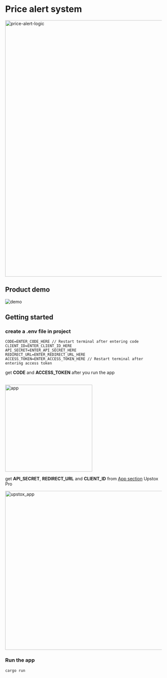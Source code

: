 # Price alert system
<img width="826" alt="price-alert-logic" src="https://github.com/harsh-vardhhan/price-alert/assets/3825401/4abff4ab-91c6-4c69-af96-a257fd05116d">

## Product demo

![demo](https://github.com/harsh-vardhhan/price-alert/assets/3825401/e5a6a290-885d-4a50-8758-7fe1846e4c31)

## Getting started
### create a .env file in project<br/>

```
CODE=ENTER_CODE_HERE // Restart terminal after entering code
CLIENT_ID=ENTER_CLIENT_ID_HERE  
API_SECRET=ENTER_API_SECRET_HERE  
REDIRECT_URL=ENTER_REDIRECT_URL_HERE  
ACCESS_TOKEN=ENTER_ACCESS_TOKEN_HERE // Restart terminal after entering access token
```

get **CODE** and **ACCESS_TOKEN** after you run the app

<br/><img width="280" alt="app" src="https://github.com/harsh-vardhhan/price-alert/assets/3825401/bccfcacf-8ce3-49ff-acde-463c5993d0e2">

get **API_SECRET**, **REDIRECT_URL** and **CLIENT_ID** from [App section](https://account.upstox.com/developer/apps) Upstox Pro

<img width="512" alt="upstox_app" src="https://github.com/harsh-vardhhan/price-alert/assets/3825401/dd563274-23c4-41aa-8a61-eed67a49f1ee">

### Run the app
```
cargo run
```
